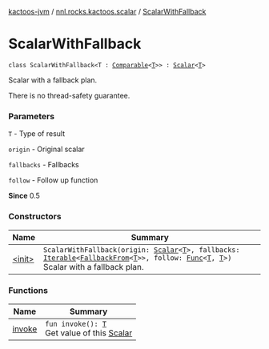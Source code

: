[kactoos-jvm](../../index.md) / [nnl.rocks.kactoos.scalar](../index.md) / [ScalarWithFallback](./index.md)

# ScalarWithFallback

`class ScalarWithFallback<T : `[`Comparable`](https://kotlinlang.org/api/latest/jvm/stdlib/kotlin/-comparable/index.html)`<`[`T`](index.md#T)`>> : `[`Scalar`](../../nnl.rocks.kactoos/-scalar/index.md)`<`[`T`](index.md#T)`>`

Scalar with a fallback plan.

There is no thread-safety guarantee.

### Parameters

`T` - Type of result

`origin` - Original scalar

`fallbacks` - Fallbacks

`follow` - Follow up function

**Since**
0.5

### Constructors

| Name | Summary |
|---|---|
| [&lt;init&gt;](-init-.md) | `ScalarWithFallback(origin: `[`Scalar`](../../nnl.rocks.kactoos/-scalar/index.md)`<`[`T`](index.md#T)`>, fallbacks: `[`Iterable`](https://kotlinlang.org/api/latest/jvm/stdlib/kotlin.collections/-iterable/index.html)`<`[`FallbackFrom`](../-fallback-from/index.md)`<`[`T`](index.md#T)`>>, follow: `[`Func`](../../nnl.rocks.kactoos/-func/index.md)`<`[`T`](index.md#T)`, `[`T`](index.md#T)`>)`<br>Scalar with a fallback plan. |

### Functions

| Name | Summary |
|---|---|
| [invoke](invoke.md) | `fun invoke(): `[`T`](index.md#T)<br>Get value of this [Scalar](../../nnl.rocks.kactoos/-scalar/index.md) |
